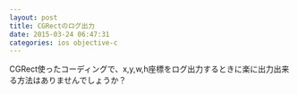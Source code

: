 ```yaml
---
layout: post
title: CGRectのログ出力
date: 2015-03-24 06:47:31
categories: ios objective-c
---
```

<p>CGRect使ったコーディングで、x,y,w,h座標をログ出力するときに楽に出力出来る方法はありませんでしょうか？</p>

